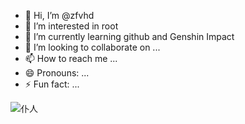 - 👋 Hi, I’m @zfvhd
- 👀 I’m interested in root
- 🌱 I’m currently learning github and Genshin Impact‌
- 💞️ I’m looking to collaborate on ...
- 📫 How to reach me ...
- 😄 Pronouns: ...
- ⚡ Fun fact: ...

<!---
zfvhd/zfvhd is a ✨ special ✨ repository because its `README.md` (this file) appears on your GitHub profile.
You can click the Preview link to take a look at your changes.
--->
![仆人](https://github.com/user-attachments/assets/75a7202f-05ae-4adc-b465-950e02b0fdaf)
